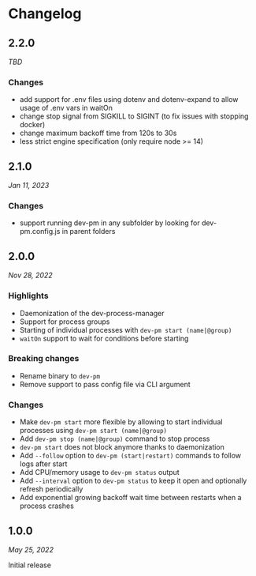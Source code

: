 # Changelog

## 2.2.0

_TBD_

### Changes

-   add support for .env files using dotenv and dotenv-expand to allow usage of .env vars in waitOn
-   change stop signal from SIGKILL to SIGINT (to fix issues with stopping docker)
-   change maximum backoff time from 120s to 30s
-   less strict engine specification (only require node >= 14)

## 2.1.0

_Jan 11, 2023_

### Changes

-   support running dev-pm in any subfolder by looking for dev-pm.config.js in parent folders

## 2.0.0

_Nov 28, 2022_

### Highlights

-   Daemonization of the dev-process-manager
-   Support for process groups
-   Starting of individual processes with `dev-pm start (name|@group)`
-   `waitOn` support to wait for conditions before starting

### Breaking changes

-   Rename binary to `dev-pm`
-   Remove support to pass config file via CLI argument

### Changes

-   Make `dev-pm start` more flexible by allowing to start individual processes using `dev-pm start (name|@group)`
-   Add `dev-pm stop (name|@group)` command to stop process
-   `dev-pm start` does not block anymore thanks to daemonization
-   Add `--follow` option to `dev-pm (start|restart)` commands to follow logs after start
-   Add CPU/memory usage to `dev-pm status` output
-   Add `--interval` option to `dev-pm status` to keep it open and optionally refresh periodically
-   Add exponential growing backoff wait time between restarts when a process crashes

## 1.0.0

_May 25, 2022_

Initial release
